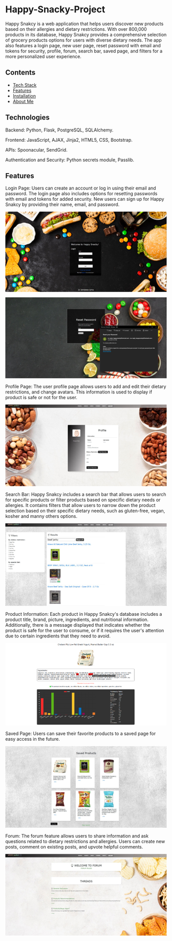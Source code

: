 # Happy-Snacky-Project

Happy Snakcy is a web application that helps users discover new products based on their allergies and dietary restrictions.
With over 800,000 products in its database, Happy Snakcy provides a comprehensive selection of grocery products options for users with diverse dietary needs.
The app also features a login page, new user page, reset password with email and tokens for security, profile, forum, search bar, saved page, and filters for a 
more personalized user experience.


## Contents
* [Tech Stack](#technologies)
* [Features](#features)
* [Installation](#install)
* [About Me](#aboutme)



## <a name="technologies"></a>Technologies


Backend: Python, Flask, PostgreSQL, SQLAlchemy.

Frontend: JavaScript, AJAX, Jinja2, HTML5, CSS, Bootstrap.

APIs: Spoonacular, SendGrid.

Authentication and Security: Python secrets module, Passlib.



## <a name="features"></a>Features


Login Page: Users can create an account or log in using their email and password. 
The login page also includes options for resetting passwords with email and tokens for added security.
New users can sign up for Happy Snakcy by providing their name, email, and password.

![alt text](https://github.com/Ismaiana/Happy-Snacky-Project/blob/main/static/img/login-page.JPG "login page")


![alt text](https://github.com/Ismaiana/Happy-Snacky-Project/blob/main/static/img/password-reset.JPG "password reset")


Profile Page: The user profile page allows users to add and edit their dietary restrictions, and change avatars. This information is used to display 
if product is safe or not for the user.

![alt text](https://github.com/Ismaiana/Happy-Snacky-Project/blob/main/static/img/profile-page.JPG "profile page")

Search Bar: Happy Snakcy includes a search bar that allows users to search for specific products or filter products based on specific dietary needs or allergies.
It contains filters that allow users to narrow down the product selection based on their specific dietary needs, such as gluten-free, vegan, kosher
and manny others options.

![alt text](https://github.com/Ismaiana/Happy-Snacky-Project/blob/main/static/img/search-bar.JPG "search bar")

Product Information: Each product in Happy Snakcy's database includes a product title, brand, picture, ingredients, and nutritional information. 
Additionally, there is a message displayed that indicates whether the product is safe for the user to consume, or if it requires the user's attention due
to certain ingredients that they need to avoid.

![alt text](https://github.com/Ismaiana/Happy-Snacky-Project/blob/main/static/img/info-page.png "product information")

Saved Page: Users can save their favorite products to a saved page for easy access in the future.

![alt text](https://github.com/Ismaiana/Happy-Snacky-Project/blob/main/static/img/saved-page.JPG "saved page")

Forum: The forum feature allows users to share information and ask questions related to dietary restrictions and allergies. 
Users can create new posts, comment on existing posts, and upvote helpful comments.

![alt text](https://github.com/Ismaiana/Happy-Snacky-Project/blob/main/static/img/forums.JPG "forum")
